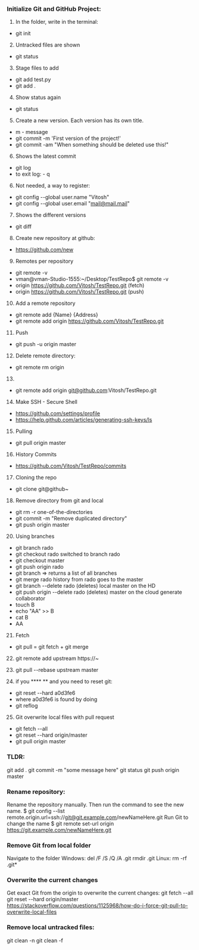 ### Initialize Git and GitHub Project:

1. In the folder, write in the terminal:
- git init

2. Untracked files are shown
- git status

3. Stage files to add
- git add test.py
- git add .

4. Show status again
- git status

5. Create a new version. Each version has its own title.
- m - message
- git commit -m 'First version of the project!'
- git commit -am "When something should be deleted use this!"

6. Shows the latest commit
- git log
- to exit log: - q 

6. Not needed, a way to register:
- git config --global user.name "Vitosh"
- git config --global user.email "mail@mail.mail"

7. Shows the different versions
- git diff

8. Create new repository at github:
- https://github.com/new

9. Remotes per repository
- git remote -v
- vman@vman-Studio-1555:~/Desktop/TestRepo$ git remote -v
- origin	https://github.com/Vitosh/TestRepo.git (fetch)
- origin	https://github.com/Vitosh/TestRepo.git (push)

10. Add a remote repository
- git remote add {Name} {Address}
- git remote add origin https://github.com/Vitosh/TestRepo.git

11. Push 
- git push -u origin master

12. Delete remote directory:
- git remote rm origin

13. 
- git remote add origin git@github.com:Vitosh/TestRepo.git

14. Make SSH - Secure Shell
- https://github.com/settings/profile
- https://help.github.com/articles/generating-ssh-keys/ls

15. Pulling
- git pull origin master

16. History Commits
- https://github.com/Vitosh/TestRepo/commits

17. Cloning the repo
- git clone git@github~

18. Remove directory from git and local
- git rm -r one-of-the-directories
- git commit -m "Remove duplicated directory"
- git push origin master

20. Using branches

- git branch rado
- git checkout rado
switched to branch rado
- git checkout master
- git push origin rado
- git branch
=> returns a list of all branches
- git merge rado
history from rado goes to the master
- git branch --delete rado
(deletes) local master on the HD
- git push origin --delete rado
(deletes) master on the cloud
generate collaborator
- touch B
- echo "AA" >> B
- cat B
- AA

21. Fetch
- git pull = git fetch + git merge

22. git remote add upstream https://~

23. git pull --rebase upstream master

24. if you **** ** and you need to reset git:
- git reset --hard a0d3fe6
- where a0d3fe6 is found by doing
- git reflog

25. Git overwrite local files with pull request
- git fetch --all
- git reset --hard origin/master
- git pull origin master


### TLDR:
git add .
git commit -m "some message here"
git status
git push origin master


### Rename repository:
Rename the repository manually. Then run the command to see the new name.
$ git config --list
remote.origin.url=ssh://git@git.example.com/newNameHere.git
Run Git to change the name
$ git remote set-url origin https://git.example.com/newNameHere.git

### Remove Git from local folder
Navigate to the folder
Windows:
del /F /S /Q /A .git
rmdir .git
Linux:
rm -rf .git*

### Overwrite the current changes
Get exact Git from the origin to overwrite the current changes:
git fetch --all
git reset --hard origin/master
https://stackoverflow.com/questions/1125968/how-do-i-force-git-pull-to-overwrite-local-files

### Remove local untracked files:
git clean -n
git clean -f


